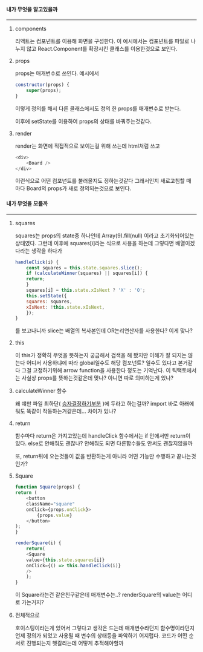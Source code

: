 #### 내가 무엇을 알고있을까
---
1. components

    리액트는 컴포넌트를 이용해 화면을 구성한다. 이 예시에서는 컴포넌트를 파일로 나누지 않고 React.Component를 확장시킨 클래스를 이용한것으로 보인다.

2. props

    props는 매개변수로 쓰인다. 예시에서 
    ```js
    constructor(props) {
        super(props);
    }
    ```
    이렇게 정의를 해서 다른 클래스에서도 정의 한 props를 매개변수로 받는다.

    이후에 setState를 이용하여 props의 상태를 바꿔주는것같다.
3. render

    render는 화면에 직접적으로 보이는걸 위해 쓰는데 html처럼 쓰고 
    ```js
    <div>
        <Board />
    </div>
    ```
    이런식으로 어떤 컴포넌트를 불러올지도 정하는것같다 그래서인지 새로고침할 때 마다 Board의 props가 새로 정의되는것으로 보인다.


#### 내가 무엇을 모를까
---
1. squares

    squares는 props의 state중 하나인데 Array(9).fill(null) 이라고 초기화되어있는 상태였다. 그런데 이후에 squares[i]라는 식으로 사용을 하는데 그렇다면 배열이겠다라는 생각을 하다가
    ```js
    handleClick(i) {
        const squares = this.state.squares.slice();
        if (calculateWinner(squares) || squares[i]) {
        return;
        }
        squares[i] = this.state.xIsNext ? 'X' : 'O';
        this.setState({
        squares: squares,
        xIsNext: !this.state.xIsNext,
        });
    }
    ```
    를 보고나니까 slice는 배열의 복사본인데 OR논리연산자를 사용한다? 이게 맞나?

2. this

    이 this가 정확히 무엇을 뜻하는지 궁금해서 검색을 해 봤지만 이해가 잘 되지는 않는다 어디서 사용하냐에 따라 global일수도 해당 컴포넌트? 일수도 있다고 본거같다 그걸 고정하기위해 arrow function을 사용한다 정도는 기억난다. 이 틱택토에서는 사실상 props를 뜻하는것같은데 맞나? 아니면 따로 의미하는게 있나?
3. calculateWinner 함수

    왜 얘만 파일 최하단(
    [승자결정하기부분](https://ko.legacy.reactjs.org/tutorial/tutorial.html#storing-a-history-of-moves)
    )에 두라고 하는걸까? import 바로 아래에 둬도 똑같이 작동하는거같은데... 차이가 있나?

4. return

    함수마다 return은 가지고있는데 handleClick 함수에서는 if 안에서만 return이 있다. else로 안해줘도 괜찮나? 안해줘도 되면 다른함수들도 안써도 괜찮지않을까
    
    또, return뒤에 오는것들이 값을 반환하는게 아니라 어떤 기능만 수행하고 끝나는것인가?
5. Square

    ```js
    function Square(props) {
    return (
        <button
        className="square"
        onClick={props.onClick}>
            {props.value}
        </button>
    );
    }
    ```
    ```js
    renderSquare(i) {
        return(
        <Square
        value={this.state.squares[i]}
        onClick={() => this.handleClick(i)}
        />
        );
    }
    ```
    이 Square라는건 같은친구같은데 매개변수는..? renderSquare의 value는 어디로 가는거지?
6. 전체적으로

    호이스팅이라는게 있어서 그렇다고 생각은 드는데 매개변수라던지 함수명이라던지 언제 정의가 되었고 사용될 때 변수의 상태등을 파악하기 어지럽다. 코드가 어떤 순서로 진행되는지 헷갈리는데 어떻게 추적해야할까